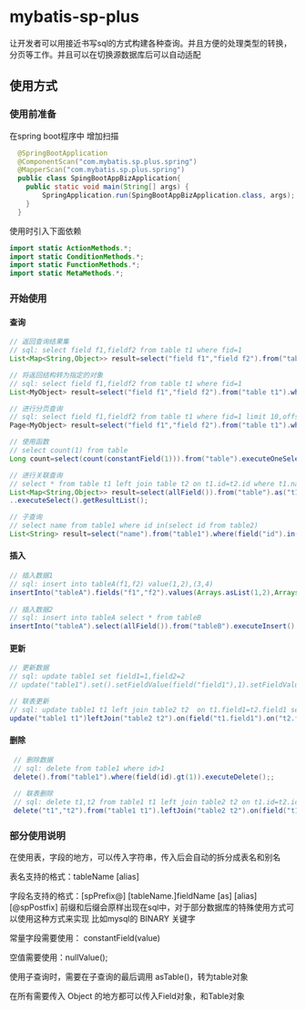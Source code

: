 # mybatis-sp-plus
让开发者可以用接近书写sql的方式构建各种查询。并且方便的处理类型的转换，分页等工作。并且可以在切换源数据库后可以自动适配

## 使用方式

### 使用前准备
在spring boot程序中
增加扫描
``` java
  @SpringBootApplication
  @ComponentScan("com.mybatis.sp.plus.spring")
  @MapperScan("com.mybatis.sp.plus.spring")
  public class SpingBootAppBizApplication{
    public static void main(String[] args) {
        SpringApplication.run(SpingBootAppBizApplication.class, args);
    }
  }
```
使用时引入下面依赖
``` java
import static ActionMethods.*;
import static ConditionMethods.*;
import static FunctionMethods.*;
import static MetaMethods.*;
```

### 开始使用

#### 查询
``` java
// 返回查询结果集
// sql: select field f1,fieldf2 from table t1 where fid=1
List<Map<String,Object>> result=select("field f1","field f2").from("table t1").where(field("fid").eq(1)).executeSelect().getResultList();

// 将返回结构转为指定的对象
// sql: select field f1,fieldf2 from table t1 where fid=1
List<MyObject> result=select("field f1","field f2").from("table t1").where(field("fid").eq(1)).executeListSelect(MyObject.class);

// 进行分页查询
// sql: select field f1,fieldf2 from table t1 where fid=1 limit 10,offset 0
Page<MyObject> result=select("field f1","field f2").from("table t1").where(field("fid").eq(1)).executePageSelect(1,10,MyObject.class);

// 使用函数
// select count(1) from table
Long count=select(count(constantField(1))).from("table").executeOneSelect(Long.class);

// 进行关联查询
// select * from table t1 left join table t2 on t1.id=t2.id where t1.name like '%name%'
List<Map<String,Object>> result=select(allField()).from("table").as("t1").leftJoin("table t2").on(field("t1.id").eq(fileldd("t2.id"))).where(field("t1.name").like("name"))
..executeSelect().getResultList();

// 子查询
// select name from table1 where id in(select id from table2)
List<String> result=select("name").from("table1").where(field("id").in(select("id").from("table2")).asTable()).executeListSelect(String.class);
```
#### 插入
``` java
// 插入数据1
// sql: insert into tableA(f1,f2) value(1,2),(3,4)	
insertInto("tableA").fields("f1","f2").values(Arrays.asList(1,2),Arrays.asList(3,4)).executeInsert();
 
// 插入数据2
// sql: insert into tableA select * from tableB
insertInto("tableA").select(allField()).from("tableB").executeInsert();
```

#### 更新
``` java
// 更新数据
// sql: update table1 set field1=1,field2=2
// update("table1").set().setFieldValue(field("field1"),1).setFieldValue(field("field2"),2).executeUpdate();

// 联表更新
// sql: update table1 t1 left join table2 t2  on t1.field1=t2.field1 set t1.field2=t2.field2
update("table1 t1")leftJoin("table2 t2").on(field("t1.field1").on("t2.field1")).set().setFieldValue(field("t1.field2"),field("t2.field2")).executeUpdate();
```

#### 删除
``` java
 // 删除数据
 // sql: delete from table1 where id>1
 delete().from("table1").where(field(id).gt(1)).executeDelete();;
 
 // 联表删除
 // sql: delete t1,t2 from table1 t1 left join table2 t2 on t1.id=t2.id where t1.id>20
 delete("t1","t2").from("table1 t1").leftJoin("table2 t2").on(field("t1.id").eq(field("t2.id"))).where(field("t1.id").gt(20)).executeDelete();
```

### 部分使用说明
在使用表，字段的地方，可以传入字符串，传入后会自动的拆分成表名和别名

表名支持的格式：tableName [alias]

字段名支持的格式：[spPrefix@] [tableName.]fieldName [as] [alias] [@spPostfix] 前缀和后缀会原样出现在sql中，对于部分数据库的特殊使用方式可以使用这种方式来实现 比如mysql的 BINARY 关键字

常量字段需要使用：  constantField(value)

空值需要使用：nullValue();

使用子查询时，需要在子查询的最后调用 asTable()，转为table对象

在所有需要传入 Object 的地方都可以传入Field对象，和Table对象